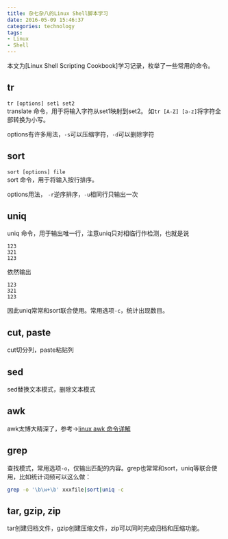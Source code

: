 ```yaml
---
title: 杂七杂八的Linux Shell脚本学习
date: 2016-05-09 15:46:37
categories: technology
tags:
- Linux
- Shell
---
```


本文为[Linux Shell Scripting Cookbook]学习记录，枚举了一些常用的命令。

<!-- more -->
## tr
`tr [options] set1 set2`  
translate 命令，用于将输入字符从set1映射到set2。
如`tr [A-Z] [a-z]`将字符全部转换为小写。

options有许多用法，`-s`可以压缩字符，`-d`可以删除字符

## sort
`sort [options] file`  
sort 命令，用于将输入按行排序。

options用法， `-r`逆序排序，`-u`相同行只输出一次

## uniq
uniq 命令，用于输出唯一行，注意uniq只对相临行作检测，也就是说
```
123
321
123
```
依然输出
```
123
321
123
```

因此uniq常常和sort联合使用。常用选项`-c`，统计出现数目。

## cut, paste
cut切分列，paste粘贴列

## sed
sed替换文本模式，删除文本模式

## awk
awk太博大精深了，参考->[linux awk 命令详解](http://www.cnblogs.com/ggjucheng/archive/2013/01/13/2858470.html)

## grep
查找模式，常用选项`-o`，仅输出匹配的内容。grep也常常和sort，uniq等联合使用，比如统计词频可以这么做：
```bash
grep -o '\b\w+\b' xxxfile|sort|uniq -c
```

## tar, gzip, zip
tar创建归档文件，gzip创建压缩文件，zip可以同时完成归档和压缩功能。